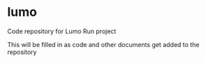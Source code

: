 # lumo
Code repository for Lumo Run project

This will be filled in as code and other documents get added to the repository
